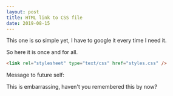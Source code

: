 ```yaml
---
layout: post
title: HTML link to CSS file
date: 2019-08-15
---
```


This one is so simple yet, I have to google it every time I need it.

So here it is once and for all.

```html
<link rel="stylesheet" type="text/css" href="styles.css" />
```

Message to future self:

This is embarrassing, haven't you remembered this by now?
